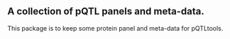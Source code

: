 ## A collection of pQTL panels and meta-data.

This package is to keep some protein panel and meta-data for pQTLtools.
